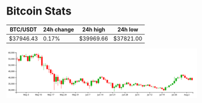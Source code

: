 # Bitcoin Stats

BTC/USDT|24h change|24h high|24h low|
|---|---|---|---|
|$37946.43|0.17%|$39969.66|$37821.00|

<img src="./chart.svg">
